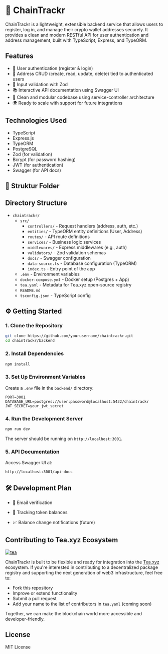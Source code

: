 # 🧠 ChainTrackr

ChainTrackr is a lightweight, extensible backend service that allows users to register, log in, and manage their crypto wallet addresses securely. It provides a clean and modern RESTful API for user authentication and address management, built with TypeScript, Express, and TypeORM.

## Features

- 🔐 User authentication (register & login)
- 🏦 Address CRUD (create, read, update, delete) tied to authenticated users
- 📄 Input validation with Zod
- 📚 Interactive API documentation using Swagger UI
- 🔄 Clean and modular codebase using service-controller architecture
- 🌍 Ready to scale with support for future integrations

## Technologies Used

- TypeScript
- Express.js
- TypeORM
- PostgreSQL
- Zod (for validation)
- Bcrypt (for password hashing)
- JWT (for authentication)
- Swagger (for API docs)

## 📂 Struktur Folder

## Directory Structure

- `chaintrackr/`
  - `src/`
    - `controllers/` - Request handlers (address, auth, etc.)
    - `entities/` - TypeORM entity definitions (User, Address)
    - `routes/` - API route definitions
    - `services/` - Business logic services
    - `middlewares/` - Express middlewares (e.g., auth)
    - `validators/` - Zod validation schemas
    - `docs/` - Swagger configuration
    - `data-source.ts` - Database configuration (TypeORM)
    - `index.ts` - Entry point of the app
  - `.env` - Environment variables
  - `docker-compose.yml` - Docker setup (Postgres + App)
  - `tea.yaml` - Metadata for Tea.xyz open-source registry
  - `README.md`
  - `tsconfig.json` - TypeScript config

## ⚙️ Getting Started

### 1. Clone the Repository

```bash
git clone https://github.com/yourusername/chaintrackr.git
cd chaintrackr/backend
```

### 2. Install Dependencies

```bash
npm install
```

### 3. Set Up Environment Variables

Create a `.env` file in the `backend/` directory:

```env
PORT=3001
DATABASE_URL=postgres://user:password@localhost:5432/chaintrackr
JWT_SECRET=your_jwt_secret
```

### 4. Run the Development Server

```bash
npm run dev
```

The server should be running on `http://localhost:3001`.

### 5. API Documentation

Access Swagger UI at:

```
http://localhost:3001/api-docs
```


## 🛠️ Development Plan

- 🔐 Email verification

- 🧩 Tracking token balances

- 📈 Balance change notifications (future)


## Contributing to Tea.xyz Ecosystem
[![tea](https://img.shields.io/badge/tea-ChainTrackr-brightgreen)](https://tea.xyz)

ChainTrackr is built to be flexible and ready for integration into the [Tea.xyz](https://tea.xyz) ecosystem. If you're interested in contributing to a decentralized package registry and supporting the next generation of web3 infrastructure, feel free to:

- Fork this repository
- Improve or extend functionality
- Submit a pull request
- Add your name to the list of contributors in `tea.yaml` (coming soon)

Together, we can make the blockchain world more accessible and developer-friendly.

## License

MIT License

